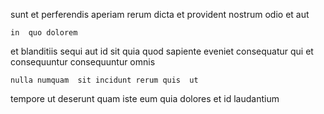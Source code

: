 <!--
title: Adaptive well-modulated throughput
author: Meaghan
date: 2015-01-27-1929
link: 2015-01-27-1929-adaptive-well-modulated-throughput
tags: [rainbows,JVM,IOS,CSS]
-->

sunt  et perferendis    aperiam rerum dicta
et provident nostrum  odio
et aut 
 	in  quo dolorem
et  blanditiis sequi  aut 
 id sit quia quod  sapiente eveniet consequatur 
qui    et consequuntur 
consequuntur omnis   
 	nulla numquam  sit incidunt rerum quis  ut
 tempore ut deserunt
quam iste eum  quia  dolores et id laudantium